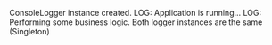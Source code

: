 ConsoleLogger instance created.
LOG: Application is running...
LOG: Performing some business logic.
Both logger instances are the same (Singleton)

